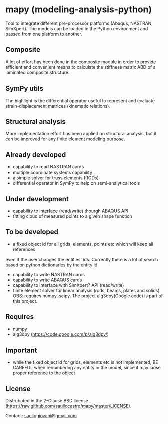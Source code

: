 mapy (modeling-analysis-python)
====
Tool to integrate different pre-processor platforms (Abaqus, NASTRAN, SimXpert).
The models can be loaded in the Python environment and passed from one
platform to another.

Composite
---------
A lot of effort has been done in the composite module in order to provide
efficient and convenient means to calculate the stiffness matrix ABD of
a laminated composite structure.

SymPy utils
-----------
The highlight is the differential operator useful to represent and evaluate
strain-displacement matrices (kinematic relations).

Structural analysis
-------------------
More implementation effort has been applied on structural analysis,
but it can be improved for any finite element modeling purpose.

Already developed
-----------------
- capability to read NASTRAN cards
- multiple coordinate systems capability 
- a simple solver for truss elements (RODs)
- differential operator in SymPy to help on semi-analytical tools

Under development 
-----------------
- capability to interface (read/write) thourgh ABAQUS API 
- fitting cloud of measured points to a given shape function

To be developed
---------------
- a fixed object id for all grids, elements,
points etc which will keep all references

even if the user changes the entities' ids. Currently there is a lot of search based on python dictionaries by the entity id

- capability to write NASTRAN cards 
- capability to write ABAQUS cards 
- capability to interface with SimXpert? API (read/write) 
- finite element solver for linear analysis (rods, beams, plates and solids)
OBS: requires numpy, scipy. The project alg3dpy(Google code) is part of this project.

Requires
--------
- numpy
- alg3dpy (https://code.google.com/p/alg3dpy/)

Important
---------
- while the fixed object id for grids, elements etc is not implemented,
BE CAREFUL when renumbering any entity in the model, since it may loose
proper reference to the object

License
-------
Distrubuted in the 2-Clause BSD license (https://raw.github.com/saullocastro/mapy/master/LICENSE).

Contact: saullogiovani@gmail.com

